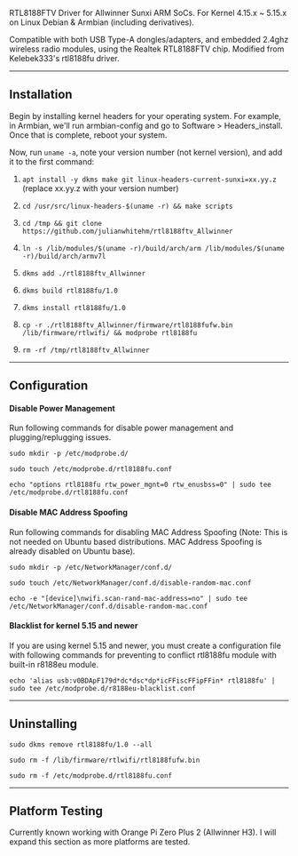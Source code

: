 RTL8188FTV Driver for Allwinner Sunxi ARM SoCs.
For Kernel 4.15.x ~ 5.15.x on Linux Debian & Armbian (including derivatives).

Compatible with both USB Type-A dongles/adapters, and embedded 2.4ghz wireless radio modules, using the Realtek RTL8188FTV chip. Modified from Kelebek333's rtl8188fu driver.

------------------

## Installation

Begin by installing kernel headers for your operating system. For example, in Armbian, we'll run armbian-config and go to Software > Headers_install. Once that is complete, reboot your system.

Now, run `uname -a`, note your version number (not kernel version), and add it to the first command:
1) `apt install -y dkms make git linux-headers-current-sunxi=xx.yy.z` (replace xx.yy.z with your version number)

2) `cd /usr/src/linux-headers-$(uname -r) && make scripts`

3) `cd /tmp && git clone https://github.com/julianwhitehm/rtl8188ftv_Allwinner`

4) `ln -s /lib/modules/$(uname -r)/build/arch/arm /lib/modules/$(uname -r)/build/arch/armv7l`

5) `dkms add ./rtl8188ftv_Allwinner`

6) `dkms build rtl8188fu/1.0`

7) `dkms install rtl8188fu/1.0`

8) `cp -r ./rtl8188ftv_Allwinner/firmware/rtl8188fufw.bin /lib/firmware/rtlwifi/ && modprobe rtl8188fu`

9) `rm -rf /tmp/rtl8188ftv_Allwinner`

------------------

## Configuration

#### Disable Power Management

Run following commands for disable power management and plugging/replugging issues.

`sudo mkdir -p /etc/modprobe.d/`

`sudo touch /etc/modprobe.d/rtl8188fu.conf`

`echo "options rtl8188fu rtw_power_mgnt=0 rtw_enusbss=0" | sudo tee /etc/modprobe.d/rtl8188fu.conf`

#### Disable MAC Address Spoofing

Run following commands for disabling MAC Address Spoofing (Note: This is not needed on Ubuntu based distributions. MAC Address Spoofing is already disabled on Ubuntu base).

`sudo mkdir -p /etc/NetworkManager/conf.d/`

`sudo touch /etc/NetworkManager/conf.d/disable-random-mac.conf`

`echo -e "[device]\nwifi.scan-rand-mac-address=no" | sudo tee /etc/NetworkManager/conf.d/disable-random-mac.conf`

#### Blacklist for kernel 5.15 and newer

If you are using kernel 5.15 and newer, you must create a configuration file with following commands for preventing to conflict rtl8188fu module with built-in r8188eu module.

`echo 'alias usb:v0BDApF179d*dc*dsc*dp*icFFiscFFipFFin* rtl8188fu' | sudo tee /etc/modprobe.d/r8188eu-blacklist.conf`

------------------

## Uninstalling

`sudo dkms remove rtl8188fu/1.0 --all`

`sudo rm -f /lib/firmware/rtlwifi/rtl8188fufw.bin`

`sudo rm -f /etc/modprobe.d/rtl8188fu.conf`

------------------

## Platform Testing

Currently known working with Orange Pi Zero Plus 2 (Allwinner H3).
I will expand this section as more platforms are tested.

